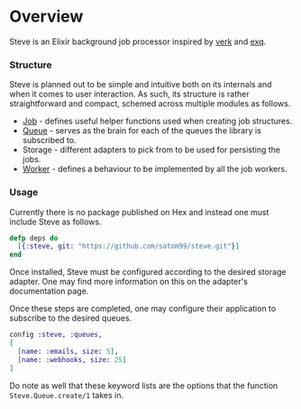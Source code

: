 # Overview

Steve is an Elixir background job processor inspired by
[verk](https://github.com/edgurgel/verk) and
[exq](https://github.com/akira/exq).

### Structure

Steve is planned out to be simple and intuitive
both on its internals and when it comes to user
interaction. As such, its structure is rather
straightforward and compact, schemed across multiple
modules as follows.

- [Job](./Steve.Job.html) - defines useful helper
functions used when creating job structures.
- [Queue](./Steve.Queue.html) - serves as the brain
for each of the queues the library is subscribed to.
- Storage - different adapters to pick from to be
used for persisting the jobs.
- [Worker](./Steve.Worker.html) - defines a behaviour
to be implemented by all the job workers.

### Usage

Currently there is no package published on Hex and
instead one must include Steve as follows.

```elixir
defp deps do
  [{:steve, git: "https://github.com/satom99/steve.git"}]
end
```

Once installed, Steve must be configured according to the
desired storage adapter. One may find more information on
this on the adapter's documentation page.

Once these steps are completed, one may configure their
application to subscribe to the desired queues.

```elixir
config :steve, :queues,
[
  [name: :emails, size: 5],
  [name: :webhooks, size: 25]
]
```
Do note as well that these keyword lists are the options that the function
`Steve.Queue.create/1` takes in.

